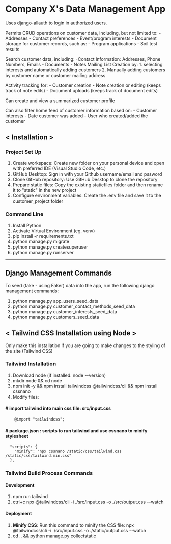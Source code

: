 # Company X's Data Management App
Uses django-allauth to login in authorized users.

Permits CRUD operations on customer data, including, but not limited to:
    - Addresses
    - Contact preferences
    - Event/program interests
    - Document storage for customer records, such as:
        - Program applications
        - Soil test results

Search customer data, including:
    -Contact Information: Addresses, Phone Numbers, Emails
    - Documents
    - Notes
Mailing List Creation by:
    1. selecting interests and automatically adding customers
    2. Manually adding customers by customer name or customer mailing address

Activity tracking for:
    - Customer creation
    - Note creation or editing (keeps track of note edits)
    - Document uploads (keeps track of document edits)

Can create and view a summarized customer profile

Can also filter home feed of customer information based on:
    - Customer interests
    - Date customer was added
    - User who created/added the customer


## < Installation >

### Project Set Up
1. Create workspace: Create new folder on your personal device and open with preferred IDE (Visual Studio Code, etc.)
2. GitHub Desktop: Sign in with your Github username/email and pssword
3. Clone GitHub repository: Use GitHub Desktop to clone the repository 
4. Prepare static files: Copy the existing staticfiles folder and then rename it to "static" in the new project
5. Configure environment variables: Create the .env file and save it to the customer_project folder 

### Command Line
1. Install Python 
2. Activate Virtual Environment (eg. venv)
3. pip install -r requirements.txt
4. python manage.py migrate
5. python manage.py createsuperuser
6. python manage.py runserver
  
  
---

## Django Management Commands

To seed (fake - using Faker) data into the app, run the following django management commands:

1. python manage.py app_users_seed_data
2. python manage.py customer_contact_methods_seed_data
3. python manage.py customer_interests_seed_data    
4. python manage.py customers_seed_data
  
## < Tailwind CSS Installation using Node >

Only make this installation if you are going to make changes to the styling of the site (Tailwind CSS)

### Tailwind Installation

1. Download node (if installed: node --version)
2. mkdir node && cd node
3. npm init -y && npm install tailwindcss @tailwindcss/cli && npm install cssnano 
4. Modify files:
#### # import tailwind into main css file: src/input.css
```
    @import "tailwindcss";
```
#### # package.json : scripts to run tailwind and use cssnano to minify stylesheet
```
  "scripts": {
    "minify": "npx cssnano /static/css/tailwind.css /static/css/tailwind.min.css"
  },
```

### Tailwind Build Process Commands 

#### Development
1. npm run tailwind
2. ctrl+c
npx @tailwindcss/cli -i ./src/input.css -o ./src/output.css --watch

#### Deployment
1. **Minify CSS**:
   Run this command to minify the CSS file:
   npx @tailwindcss/cli -i ./src/input.css -o ./static/output.css --watch
2. cd .. && python manage.py collectstatic